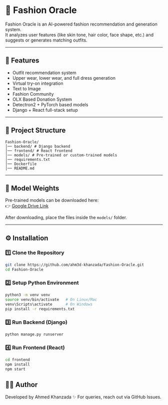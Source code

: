 # 🧥 Fashion Oracle

Fashion Oracle is an AI-powered fashion recommendation and generation system.  
It analyzes user features (like skin tone, hair color, face shape, etc.) and suggests or generates matching outfits.  

---

## 🚀 Features
- Outfit recommendation system  
- Upper wear, lower wear, and full dress generation  
- Virtual try-on integration
- Text to Image
- Fashion Community
- OLX Based Donation System  
- Detectron2 + PyTorch based models  
- Django + React full-stack setup


---

## 📂 Project Structure
```
Fashion-Oracle/
│── backend/ # Django backend
│── frontend/ # React frontend
│── models/ # Pre-trained or custom-trained models
│── requirements.txt
│── Dockerfile
│── README.md
```

---

## 🔗 Model Weights

Pre-trained models can be downloaded here:  
👉 [Google Drive Link](https://drive.google.com/your-model-link-here)

After downloading, place the files inside the `models/` folder.

---

## ⚙️ Installation

### 1️⃣ Clone the Repository
```bash
git clone https://github.com/ahm3d-khanzada/Fashion-Oracle.git
cd Fashion-Oracle
```
### 2️⃣ Setup Python Environment
```bash
python3 -m venv venv
source venv/bin/activate   # On Linux/Mac
venv\Scripts\activate      # On Windows
pip install -r requirements.txt
```
### 3️⃣ Run Backend (Django)
```bash
python manage.py runserver
```
### 4️⃣ Run Frontend (React)
```bash
cd frontend
npm install
npm start
```


## 👨‍💻 Author

Developed by Ahmed Khanzada ✨
For queries, reach out via GitHub Issues.
